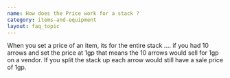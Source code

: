 ```yaml
---
name: How does the Price work for a stack ?
category: items-and-equipment
layout: faq_topic
---
```

When you set a price of an item, its for the entire stack .... if you had 10 arrows and set the price at 1gp that means the 10 arrows would sell for 1gp on a vendor. If you split the stack up each arrow would still have a sale price of 1gp.
